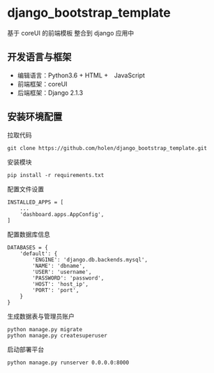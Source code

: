# django_bootstrap_template
基于 coreUI 的前端模板 整合到 django 应用中

## 开发语言与框架

- 编辑语言：Python3.6 + HTML +　JavaScript
- 前端框架：coreUI
- 后端框架：Django 2.1.3

## 安装环境配置 
拉取代码 

    git clone https://github.com/holen/django_bootstrap_template.git
    
安装模块

    pip install -r requirements.txt
    
配置文件设置

    INSTALLED_APPS = [
        ...
        'dashboard.apps.AppConfig',
    ]
    
配置数据库信息

    DATABASES = {
        'default': {
            'ENGINE': 'django.db.backends.mysql',
            'NAME': 'dbname',
            'USER': 'username',
            'PASSWORD': 'password',
            'HOST': 'host_ip',
            'PORT': 'port',
        }
    }
        
生成数据表与管理员账户

    python manage.py migrate
    python manage.py createsuperuser
    
    
启动部署平台

    python manage.py runserver 0.0.0.0:8000